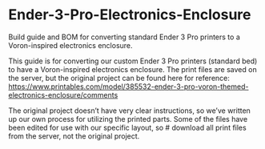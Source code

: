 # Ender-3-Pro-Electronics-Enclosure
Build guide and BOM for converting standard Ender 3 Pro printers to a Voron-inspired electronics enclosure.

This guide is for converting our custom Ender 3 Pro printers (standard bed) to have a Voron-inspired electronics enclosure. The print files are saved on the server, but the original project can be found here for reference:
https://www.printables.com/model/385532-ender-3-pro-voron-themed-electronics-enclosure/comments

The original project doesn’t have very clear instructions, so we’ve written up our own process for utilizing the printed parts. Some of the files have been edited for use with our specific layout, so # download all print files from the server, not the original project.
